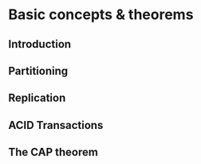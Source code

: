 # Basic concepts & theorems

## Introduction

## Partitioning

## Replication

## ACID Transactions

## The CAP theorem
